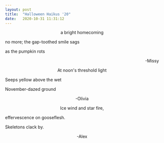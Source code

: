 ```yaml
---
layout: post
title:  "Halloween Haikus '20"
date:   2020-10-31 11:31:12
---
```


<p style="text-align: center;">
a bright homecoming

no more; the gap-toothed smile sags

as the pumpkin rots
</p>
<p style="text-align: right;">
-Missy
<p style="text-align: center;">
At noon&#39;s threshold light

Seeps yellow above the wet

November-dazed ground
</p>
<p style="text-align: center;">
-Olivia
</p>
<p style="text-align: center;">
Ice wind and star fire,

effervescence on gooseflesh.

Skeletons clack by.
</p>
<p style="text-align: center;">
-Alex
</p>

